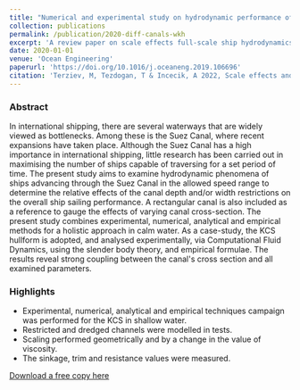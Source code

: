 ```yaml
---
title: "Numerical and experimental study on hydrodynamic performance of ships advancing through different canals"
collection: publications
permalink: /publication/2020-diff-canals-wkh
excerpt: 'A review paper on scale effects full-scale ship hydrodynamics.'
date: 2020-01-01
venue: 'Ocean Engineering'
paperurl: 'https://doi.org/10.1016/j.oceaneng.2019.106696'
citation: 'Terziev, M, Tezdogan, T & Incecik, A 2022, Scale effects and full-scale ship hydrodynamics: a review, Ocean Engineering, vol. 245, 110496.'
---
```


### Abstract

In international shipping, there are several waterways that are widely viewed as bottlenecks. Among these is the Suez Canal, where recent expansions have taken place. Although the Suez Canal has a high importance in international shipping, little research has been carried out in maximising the number of ships capable of traversing for a set period of time. The present study aims to examine hydrodynamic phenomena of ships advancing through the Suez Canal in the allowed speed range to determine the relative effects of the canal depth and/or width restrictions on the overall ship sailing performance. A rectangular canal is also included as a reference to gauge the effects of varying canal cross-section. The present study combines experimental, numerical, analytical and empirical methods for a holistic approach in calm water. As a case-study, the KCS hullform is adopted, and analysed experimentally, via Computational Fluid Dynamics, using the slender body theory, and empirical formulae. The results reveal strong coupling between the canal's cross section and all examined parameters.

### Highlights

- Experimental, numerical, analytical and empirical techniques campaign was performed for the KCS in shallow water.
- Restricted and dredged channels were modelled in tests.
- Scaling performed geometrically and by a change in the value of viscosity.
- The sinkage, trim and resistance values were measured.

[Download a free copy here](http://momchil-terziev.github.io/files/Elsherbiny_etal_OE2019_Numerical_and_experimental_study_on_hydrodynamic_performance.pdf)
